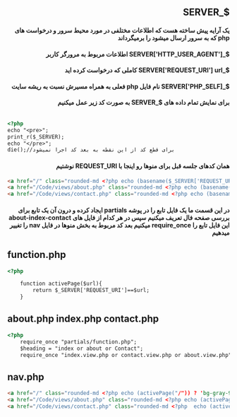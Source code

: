 <div dir="rtl">

## $_SERVER
#### یک آرایه پیش ساخته هست که اطلاعات مختلفی در مورد محیط سرور و درخواست های php  که به سرور ارسال میشود را برمیگرداند

#### $_SERVER['HTTP_USER_AGENT']  اطلاعات مربوط به مرورگر کاربر
#### $_SERVER['REQUEST_URI'] url کاملی که درخواست کرده اید
#### $_SERVER['PHP_SELF] نام فایل php فعلی به همراه مسیرش نسبت به ریشه سایت
#### برای نمایش تمام داده های $_SERVER به صورت کد زیر عمل میکنیم

<div dir="ltr">

```html

<?php
echo "<pre>";
print_r($_SERVER);
echo "</pre>";
die();//برای قطع کد از این نقطه به بعد کد اجرا نمیشود

```
<div dir="rtl">

#### همان کدهای جلسه قبل برای منوها رو اینجا با REQUEST_URI نوشتیم 

<div dir="ltr">

```html
<a href="/" class="rounded-md <?php echo (basename($_SERVER['REQUEST_URI'])== "/") ? 'bg-gray-900 text-white' : 'text-gray-300 hover:bg-gray-700 hover:text-white' ; ?>   px-3 py-2 text-sm font-medium " aria-current="page">Home</a>
<a href="/Code/views/about.php" class="rounded-md <?php echo (basename($_SERVER['REQUEST_URI'])== "about.php") ? 'bg-gray-900 text-white' : 'text-gray-300 hover:bg-gray-700 hover:text-white' ; ?>   px-3 py-2 text-sm font-medium ">About</a>
<a href="/Code/views/contact.php" class="rounded-md <?php echo (basename($_SERVER['REQUEST_URI']) == "contact.php") ? 'bg-gray-900 text-white' : 'text-gray-300 hover:bg-gray-700 hover:text-white' ; ?> px-3 py-2 text-sm font-medium ">Contact</a>

```
<div dir="rtl">

####  در این قسمت ما یک فایل تابع را در پوشه partials ایجاد کرده و درون آن یک تابع برای بررسی صفحه فال تعریف میکنیم سپس در هر کدام از فایل های about-index-contact این فایل تابع را require_once میکنیم بعد کد مربوط به بخش منوها در فایل nav را تغییر میدهیم
<div dir="ltr">

## function.php

```html
<?php

    function activePage($url){
        return $_SERVER['REQUEST_URI']==$url;
    }

```

## about.php index.php contact.php

```html
<?php
    require_once "partials/function.php";
    $heading = "index or about or Contact";
    require_once "index.view.php or contact.view.php or about.view.php";
```
## nav.php
```html
<a href="/" class="rounded-md <?php echo (activePage("/")) ? 'bg-gray-900 text-white' : 'text-gray-300 hover:bg-gray-700 hover:text-white' ; ?>   px-3 py-2 text-sm font-medium " aria-current="page">Home</a>
<a href="/Code/views/about.php" class="rounded-md <?php echo (activePage("about.php")) ? 'bg-gray-900 text-white' : 'text-gray-300 hover:bg-gray-700 hover:text-white' ; ?>   px-3 py-2 text-sm font-medium ">About</a>
<a href="/Code/views/contact.php" class="rounded-md <?php  echo (activePage("contact.php")) ? 'bg-gray-900 text-white' : 'text-gray-300 hover:bg-gray-700 hover:text-white' ; ?> px-3 py-2 text-sm font-medium ">Contact</a>
```


